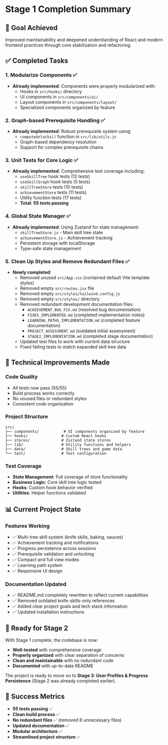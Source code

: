 # Stage 1 Completion Summary

## 🎯 Goal Achieved
Improved maintainability and deepened understanding of React and modern frontend practices through core stabilization and refactoring.

## ✅ Completed Tasks

### 1. Modularize Components ✅
- **Already implemented**: Components were properly modularized with:
  - Hooks in `src/hooks/` directory
  - UI components in `src/components/ui/`
  - Layout components in `src/components/layout/`
  - Specialized components organized by feature

### 2. Graph-based Prerequisite Handling ✅
- **Already implemented**: Robust prerequisite system using:
  - `computeUnlocks()` function in `src/lib/utils.js`
  - Graph-based dependency resolution
  - Support for complex prerequisite chains

### 3. Unit Tests for Core Logic ✅
- **Already implemented**: Comprehensive test coverage including:
  - `useSkillTree` hook tests (12 tests)
  - `useSkillGraph` hook tests (5 tests)
  - `skillTreeStore` tests (10 tests)
  - `achievementStore` tests (11 tests)
  - Utility function tests (17 tests)
  - **Total: 55 tests passing**

### 4. Global State Manager ✅
- **Already implemented**: Using Zustand for state management:
  - `skillTreeStore.js` - Main skill tree state
  - `achievementStore.js` - Achievement tracking
  - Persistent storage with localStorage
  - Type-safe state management

### 5. Clean Up Styles and Remove Redundant Files ✅
- **Newly completed**:
  - Removed unused `src/App.css` (contained default Vite template styles)
  - Removed empty `src/routes.jsx` file
  - Removed empty `src/styles/tailwind.config.js` 
  - Removed empty `src/styles/` directory
  - Removed redundant development documentation files:
    - `ACHIEVEMENT_BUG_FIX.md` (resolved bug documentation)
    - `FIXES_IMPLEMENTED.md` (completed implementation notes)
    - `LEARNING_PATHS_IMPLEMENTATION.md` (completed feature documentation)
    - `PROJECT_ASSESSMENT.md` (outdated initial assessment)
    - `STAGE2_IMPLEMENTATION.md` (completed stage documentation)
  - Updated test files to work with current data structure
  - Fixed failing tests to match expanded skill tree data

## 🔧 Technical Improvements Made

### Code Quality
- All tests now pass (55/55)
- Build process works correctly
- No unused files or redundant styles
- Consistent code organization

### Project Structure
```
src/
├── components/           # UI components organized by feature
├── hooks/               # Custom React hooks
├── stores/              # Zustand state stores
├── lib/                 # Utility functions and helpers
├── data/                # Skill trees and game data
└── test/                # Test configuration
```

### Test Coverage
- **State Management**: Full coverage of store functionality
- **Business Logic**: Core skill tree logic tested
- **Hooks**: Custom hook behavior verified
- **Utilities**: Helper functions validated

## 📊 Current Project State

### Features Working
- ✅ Multi-tree skill system (knife skills, baking, sauces)
- ✅ Achievement tracking and notifications
- ✅ Progress persistence across sessions
- ✅ Prerequisite validation and unlocking
- ✅ Compact and full view modes
- ✅ Learning path system
- ✅ Responsive UI design

### Documentation Updated
- ✅ README.md completely rewritten to reflect current capabilities
- ✅ Removed outdated knife-skills-only references
- ✅ Added clear project goals and tech stack information
- ✅ Updated installation instructions

## 🚀 Ready for Stage 2
With Stage 1 complete, the codebase is now:
- **Well-tested** with comprehensive coverage
- **Properly organized** with clear separation of concerns
- **Clean and maintainable** with no redundant code
- **Documented** with up-to-date README

The project is ready to move on to **Stage 3: User Profiles & Progress Persistence** (Stage 2 was already completed earlier).

## 🎉 Success Metrics
- **55 tests passing** ✅
- **Clean build process** ✅
- **No redundant files** ✅ (removed 8 unnecessary files)
- **Updated documentation** ✅
- **Modular architecture** ✅
- **Streamlined project structure** ✅